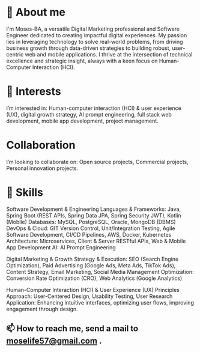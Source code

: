 # 👋 About me
I'm Moses-BA, a versatile Digital Marketing professional and Software Engineer dedicated to creating impactful digital experiences. My passion lies in leveraging technology to solve real-world problems, from driving business growth through data-driven strategies to building robust, user-centric web and mobile applications. I thrive at the intersection of technical excellence and strategic insight, always with a keen focus on Human-Computer Interaction (HCI).

# 👀 Interests
  I’m interested in:
      Human-computer interaction (HCI) & user experience (UX),
      digital growth strategy,
      AI prompt engineering,
      full stack web development,
      mobile app development,
      project management.

# Collaboration
 I’m looking to collaborate on:
      Open source projects,
      Commercial projects,
      Personal innovation projects.

# 🎯 Skills
  Software Development & Engineering
    Languages & Frameworks: Java, Spring Boot (REST APIs, Spring Data JPA, Spring Security JWT), Kotlin (Mobile)
    Databases: MySQL, PostgreSQL, Oracle, MongoDB (DBMS)
    DevOps & Cloud: GIT Version Control, Unit/Integration Testing, Agile Software Development, CI/CD Pipelines, AWS, Docker, Kubernetes
    Architecture: Microservices, Client & Server RESTful APIs, Web & Mobile App Development
    AI: AI Prompt Engineering
  
  Digital Marketing & Growth
    Strategy & Execution: SEO (Search Engine Optimization), Paid Advertising (Google Ads, Meta Ads, TikTok Ads), Content Strategy, Email Marketing, Social Media Management
    Optimization: Conversion Rate Optimization (CRO), Web Analytics (Google Analytics)

  Human-Computer Interaction (HCI) & User Experience (UX) Principles
    Approach: User-Centered Design, Usability Testing, User Research
    Application: Enhancing intuitive interfaces, optimizing user flows, improving engagement through design.

## 📫 How to reach me, send a mail to moselife57@gmail.com .

<!---
Moses-BA/Moses-BA is a ✨ special ✨ repository because its `README.md` (this file) appears on your GitHub profile.
You can click the Preview link to take a look at your changes.
--->

